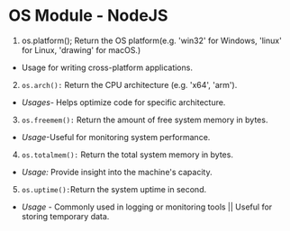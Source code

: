 # OS Module - NodeJS
1. os.platform(); Return the OS platform(e.g. 'win32' for Windows, 'linux' for Linux, 'drawing' for macOS.)

- Usage for writing cross-platform applications.

2. `os.arch():` Return the CPU architecture (e.g. 'x64', 'arm').
- *Usages*- Helps optimize code for specific architecture.

3. `os.freemem():` Return the amount of free system memory in bytes.
- *Usage*-Useful for monitoring system performance.

4. `os.totalmem():` Return the total system memory in bytes.
- *Usage:* Provide insight into the machine's capacity.

5. `os.uptime():`Return the system uptime in second.
- *Usage* - Commonly used in logging or monitoring tools || Useful for storing temporary data.